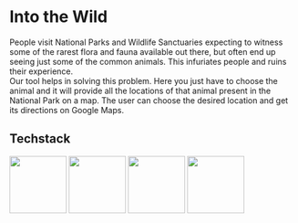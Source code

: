 # Into the Wild

People visit National Parks and Wildlife Sanctuaries expecting to witness some of the rarest flora and fauna available out there, but often end up seeing just some of the common animals. This infuriates people and ruins their experience.</br>
Our tool helps in solving this problem. Here you just have to choose the animal and it will provide all the locations of that animal present in the National Park on a map. The user can choose the desired location and get its directions on Google Maps.</br>

## Techstack
<code><img height="100" src="https://user-images.githubusercontent.com/110720044/183282409-4882670a-03fa-42bd-a41c-0a99f08c5513.png"></code>
<code><img height="100" src="https://user-images.githubusercontent.com/110720044/183282427-6a67e8d3-5ad2-4be4-8019-271c2cc1b696.png"></code>
<code><img height="100" src="https://upload.wikimedia.org/wikipedia/commons/thumb/a/a7/React-icon.svg/2300px-React-icon.svg.png"></code>
<code><img height="100" src="https://w7.pngwing.com/pngs/545/451/png-transparent-node-js-express-js-javascript-solution-stack-web-application-others-angle-text-rectangle-thumbnail.png"></code>
